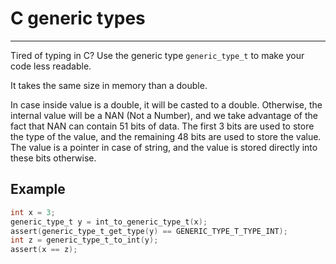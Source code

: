 # C generic types

---

Tired of typing in C? Use the generic type `generic_type_t` to make your code less readable.

It takes the same size in memory than a double.

In case inside value is a double, it will be casted to a double.
Otherwise, the internal value will be a NAN (Not a Number), and we take advantage of the fact that NAN can contain 51 bits of data.
The first 3 bits are used to store the type of the value, and the remaining 48 bits are used to store the value. The value is a pointer in case of string, and the value is stored directly into these bits otherwise.

## Example

```c
int x = 3;
generic_type_t y = int_to_generic_type_t(x);
assert(generic_type_t_get_type(y) == GENERIC_TYPE_T_TYPE_INT);
int z = generic_type_t_to_int(y);
assert(x == z);
```
